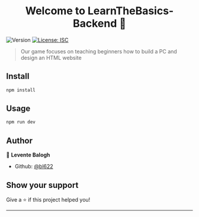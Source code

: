 <h1 align="center">Welcome to LearnTheBasics-Backend 👋</h1>
<p>
  <img alt="Version" src="https://img.shields.io/badge/version-1.0.0-blue.svg?cacheSeconds=2592000" />
  <a href="#" target="_blank">
    <img alt="License: ISC" src="https://img.shields.io/badge/License-ISC-yellow.svg" />
  </a>
</p>

> Our game focuses on teaching beginners how to build a PC and design an HTML website

## Install

```sh
npm install
```

## Usage

```sh
npm run dev
```

## Author

👤 **Levente Balogh**

* Github: [@bl622](https://github.com/bl622)

## Show your support

Give a ⭐️ if this project helped you!

***